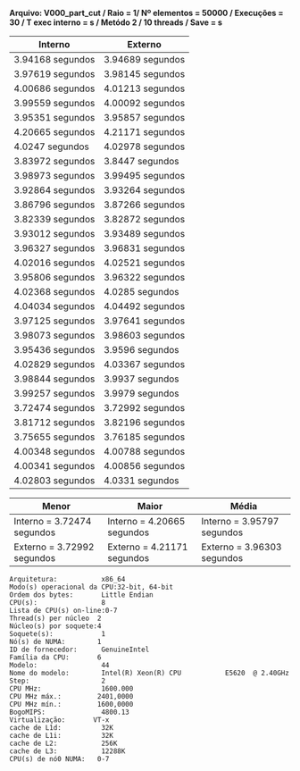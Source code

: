 **Arquivo: V000_part_cut / Raio = 1/ Nº elementos = 50000 / Execuções = 30 / T exec interno = s / Metódo 2 / 10 threads / Save = s**
 
| Interno | Externo |
|---------| ------- |
|3.94168 segundos |3.94689 segundos |
|3.97619 segundos |3.98145 segundos |
|4.00686 segundos |4.01213 segundos |
|3.99559 segundos |4.00092 segundos |
|3.95351 segundos |3.95857 segundos |
|4.20665 segundos |4.21171 segundos |
|4.0247 segundos |4.02978 segundos |
|3.83972 segundos |3.8447 segundos |
|3.98973 segundos |3.99495 segundos |
|3.92864 segundos |3.93264 segundos |
|3.86796 segundos |3.87266 segundos |
|3.82339 segundos |3.82872 segundos |
|3.93012 segundos |3.93489 segundos |
|3.96327 segundos |3.96831 segundos |
|4.02016 segundos |4.02521 segundos |
|3.95806 segundos |3.96322 segundos |
|4.02368 segundos |4.0285 segundos |
|4.04034 segundos |4.04492 segundos |
|3.97125 segundos |3.97641 segundos |
|3.98073 segundos |3.98603 segundos |
|3.95436 segundos |3.9596 segundos |
|4.02829 segundos |4.03367 segundos |
|3.98844 segundos |3.9937 segundos |
|3.99257 segundos |3.9979 segundos |
|3.72474 segundos |3.72992 segundos |
|3.81712 segundos |3.82196 segundos |
|3.75655 segundos |3.76185 segundos |
|4.00348 segundos |4.00788 segundos |
|4.00341 segundos |4.00856 segundos |
|4.02803 segundos |4.0331 segundos |

|Menor|Maior|Média|
|------|------|------|
|Interno = 3.72474 segundos |Interno = 4.20665 segundos |Interno = 3.95797 segundos |
|Externo = 3.72992 segundos |Externo = 4.21171 segundos |Externo = 3.96303 segundos |
```<code>
Arquitetura:           x86_64
Modo(s) operacional da CPU:32-bit, 64-bit
Ordem dos bytes:       Little Endian
CPU(s):                8
Lista de CPU(s) on-line:0-7
Thread(s) per núcleo  2
Núcleo(s) por soquete:4
Soquete(s):            1
Nó(s) de NUMA:        1
ID de fornecedor:      GenuineIntel
Família da CPU:       6
Modelo:                44
Nome do modelo:        Intel(R) Xeon(R) CPU           E5620  @ 2.40GHz
Step:                  2
CPU MHz:               1600.000
CPU MHz máx.:         2401,0000
CPU MHz mín.:         1600,0000
BogoMIPS:              4800.13
Virtualização:       VT-x
cache de L1d:          32K
cache de L1i:          32K
cache de L2:           256K
cache de L3:           12288K
CPU(s) de nó0 NUMA:   0-7
